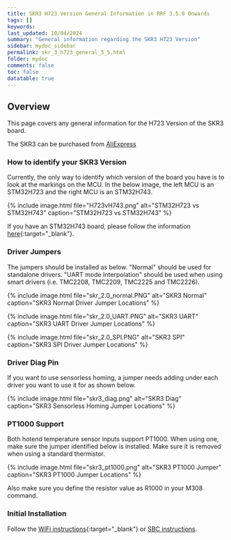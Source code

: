 ```yaml
---
title: SKR3 H723 Version General Information in RRF 3.5.0 Onwards
tags: []
keywords: 
last_updated: 10/04/2024
summary: "General information regarding the SKR3 H723 Version"
sidebar: mydoc_sidebar
permalink: skr_3_h723_general_3_5.html
folder: mydoc
comments: false
toc: false
datatable: true
---
```


## Overview

This page covers any general information for the H723 Version of the SKR3 board.  

The SKR3 can be purchased from [AliExpress](https://s.click.aliexpress.com/e/_DCUWwWd)

### How to identify your SKR3 Version

Currently, the only way to identify which version of the board you have is to look at the markings on the MCU. In the below image, the left MCU is an STM32H723 and the right MCU is an STM32H743.  

{% include image.html file="H723vH743.png" alt="STM32H723 vs STM32H743" caption="STM32H723 vs STM32H743" %}

If you have an STM32H743 board, please follow the information [here](skr_3_h743_general_3_5.html){:target="_blank"}.

### Driver Jumpers

The jumpers should be installed as below. "Normal" should be used for standalone drivers. "UART mode Interpolation" should be used when using smart drivers (i.e. TMC2208, TMC2209, TMC2225 and TMC2226).  

{% include image.html file="skr_2.0_normal.PNG" alt="SKR3 Normal" caption="SKR3 Normal Driver Jumper Locations" %}

{% include image.html file="skr_2.0_UART.PNG" alt="SKR3 UART" caption="SKR3 UART Driver Jumper Locations" %}

{% include image.html file="skr_2.0_SPI.PNG" alt="SKR3 SPI" caption="SKR3 SPI Driver Jumper Locations" %}

### Driver Diag Pin

If you want to use sensorless homing, a jumper needs adding under each driver you want to use it for as shown below.

{% include image.html file="skr3_diag.png" alt="SKR3 Diag" caption="SKR3 Sensorless Homing Jumper Locations" %}

### PT1000 Support

Both hotend temperature sensor inputs support PT1000. When using one, make sure the jumper identified below is installed. Make sure it is removed when using a standard thermistor.  

{% include image.html file="skr3_pt1000.png" alt="SKR3 PT1000 Jumper" caption="SKR3 PT1000 Jumper Locations" %}

Also make sure you define the resistor value as R1000 in your M308 command.

### Initial Installation

Follow the [WiFi instructions](skr_3_h723_connected_wifi_3_5.html){:target="_blank"} or [SBC instructions](skr_3_h723_connected_sbc_3_5.html).
